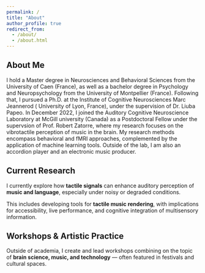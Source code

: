 ```yaml
---
permalink: /
title: "About"
author_profile: true
redirect_from: 
  - /about/
  - /about.html
---
```

## About Me

I hold a Master degree in Neurosciences and Behavioral Sciences from the University of Caen (France), as well as a bachelor degree in Psychology and Neuropsychology from the University of Montpellier (France). Following that, I pursued a Ph.D. at the Institute of Cognitive Neurosciences Marc Jeannerod ( University of Lyon, France), under the supervision of Dr. Liuba Papeo. In December 2022, I joined the Auditory Cognitive Neuroscience Laboratory at McGill university (Canada) as a Postdoctoral Fellow under the supervsion of Prof. Robert Zatorre, where my research focuses on the vibrotactile perception of music in the brain. My research methods encompass behavioral and fMRI approaches, complemented by the application of machine learning tools. Outside of the lab, I am also an accordion player and an electronic music producer.

## Current Research

I currently explore how **tactile signals** can enhance auditory perception of **music and language**, especially under noisy or degraded conditions.  

This includes developing tools for **tactile music rendering**, with implications for accessibility, live performance, and cognitive integration of multisensory information.

## Workshops & Artistic Practice

Outside of academia, I create and lead workshops combining on the topic of **brain science, music, and technology** — often featured in festivals and cultural spaces.  
